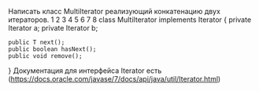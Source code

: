 Написать класс  MultiIterator реализующий конкатенацию двух итераторов.
1
2
3
4
5
6
7
8
class MultiIterator<T> implements Iterator<T> {
    private Iterator<T> a;
    private Iterator<T> b;

    public T next();
    public boolean hasNext();
    public void remove();
}
Документация для интерфейса  Iterator есть (https://docs.oracle.com/javase/7/docs/api/java/util/Iterator.html)
